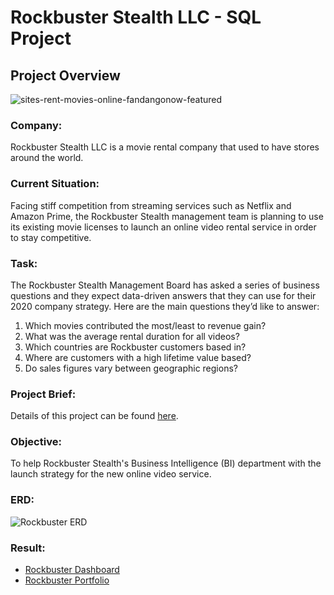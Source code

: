 # Rockbuster Stealth LLC - SQL Project
## **Project Overview**

![sites-rent-movies-online-fandangonow-featured](https://user-images.githubusercontent.com/130076002/231504282-92f6b383-84ba-40b4-8c25-7e291f3e5e71.jpg)

### **Company:**<br>
Rockbuster Stealth LLC is a movie rental company that used to have stores around the world.

### **Current Situation:**<br>
Facing stiff competition from streaming services such as Netflix and Amazon Prime, the Rockbuster Stealth management team is planning to use its existing movie licenses to launch an online video rental service in order to stay competitive.

### **Task:**<br>
The Rockbuster Stealth Management Board has asked a series of business questions and they expect data-driven answers that they can use for their 2020 company strategy. Here are the main questions they’d like to answer:
1. Which movies contributed the most/least to revenue gain?
2. What was the average rental duration for all videos?
3. Which countries are Rockbuster customers based in?
4. Where are customers with a high lifetime value based?
5. Do sales figures vary between geographic regions?

### **Project Brief:**<br>
Details of this project can be found [here](https://drive.google.com/file/d/1IXdPVviXDliTmw4f7dmYXgf_hEH_oRSW/view?usp=sharing).

### **Objective:**<br>
To help Rockbuster Stealth's Business Intelligence (BI) department with the launch strategy for the new online video service.

### **ERD:**
![Rockbuster ERD](https://user-images.githubusercontent.com/130076002/231503686-05574949-6638-43f0-9641-dc497d323be5.png)

### **Result:**
- [Rockbuster Dashboard](https://public.tableau.com/app/profile/natalia.violi.kristena.wijaya/viz/CareerFoundry-RockbusterStealthFinalProject_16813935965380/RockbusterStealthStoryboard)
- [Rockbuster Portfolio](https://nataliaviolii.github.io/DataAnalyticsPortfolio/portfolio.sql.html) 
